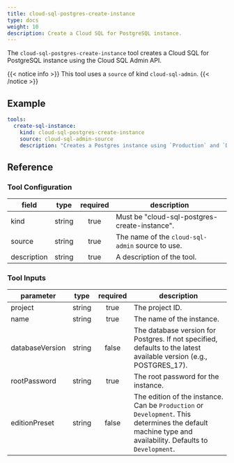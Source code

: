 ```yaml
---
title: cloud-sql-postgres-create-instance
type: docs
weight: 10
description: Create a Cloud SQL for PostgreSQL instance.
---
```


The `cloud-sql-postgres-create-instance` tool creates a Cloud SQL for PostgreSQL instance using the Cloud SQL Admin API.

{{< notice info >}}
This tool uses a `source` of kind `cloud-sql-admin`.
{{< /notice >}}

## Example

```yaml
tools:
  create-sql-instance:
    kind: cloud-sql-postgres-create-instance
    source: cloud-sql-admin-source
    description: "Creates a Postgres instance using `Production` and `Development` presets. For the `Development` template, it chooses a 2 vCPU, 16 GiB RAM, 100 GiB SSD configuration with Non-HA/zonal availability. For the `Production` template, it chooses an 8 vCPU, 64 GiB RAM, 250 GiB SSD configuration with HA/regional availability. The Enterprise Plus edition is used in both cases. The default database version is `POSTGRES_17`. The agent should ask the user if they want to use a different version."
```

## Reference

### Tool Configuration

| **field**   | **type** | **required** | **description**                                  |
| ----------- | :------: | :----------: | ------------------------------------------------ |
| kind        |  string  |     true     | Must be "cloud-sql-postgres-create-instance".    |
| source      |  string  |     true     | The name of the `cloud-sql-admin` source to use. |
| description |  string  |     true     | A description of the tool.                       |

### Tool Inputs

| **parameter**   | **type** | **required** | **description**                                                                                                                                          |
| --------------- | :------: | :----------: | -------------------------------------------------------------------------------------------------------------------------------------------------------- |
| project         |  string  |     true     | The project ID.                                                                                                                                          |
| name            |  string  |     true     | The name of the instance.                                                                                                                                |
| databaseVersion |  string  |     false    | The database version for Postgres. If not specified, defaults to the latest available version (e.g., POSTGRES_17).                                       |
| rootPassword    |  string  |     true     | The root password for the instance.                                                                                                                      |
| editionPreset   |  string  |     false    | The edition of the instance. Can be `Production` or `Development`. This determines the default machine type and availability. Defaults to `Development`. |
